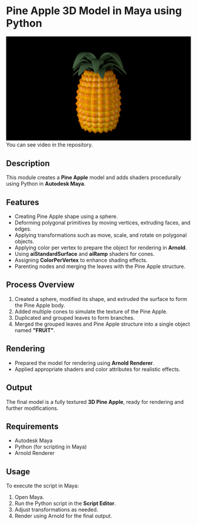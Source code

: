 # Pine Apple 3D Model in Maya using Python

![3D PineApple Model](https://github.com/chaithanyakasi27/3D-Pine-Apple-Model-Created-with-Python/blob/main/PineApple.jpg)
You can see video in the repository.
## Description
This module creates a **Pine Apple** model and adds shaders procedurally using Python in **Autodesk Maya**.

## Features
- Creating Pine Apple shape using a sphere.
- Deforming polygonal primitives by moving vertices, extruding faces, and edges.
- Applying transformations such as move, scale, and rotate on polygonal objects.
- Applying color per vertex to prepare the object for rendering in **Arnold**.
- Using **aiStandardSurface** and **aiRamp** shaders for cones.
- Assigning **ColorPerVertex** to enhance shading effects.
- Parenting nodes and merging the leaves with the Pine Apple structure.

## Process Overview
1. Created a sphere, modified its shape, and extruded the surface to form the Pine Apple body.
2. Added multiple cones to simulate the texture of the Pine Apple.
3. Duplicated and grouped leaves to form branches.
4. Merged the grouped leaves and Pine Apple structure into a single object named **"FRUIT"**.

## Rendering
- Prepared the model for rendering using **Arnold Renderer**.
- Applied appropriate shaders and color attributes for realistic effects.

## Output
The final model is a fully textured **3D Pine Apple**, ready for rendering and further modifications.

## Requirements
- Autodesk Maya
- Python (for scripting in Maya)
- Arnold Renderer

## Usage
To execute the script in Maya:
1. Open Maya.
2. Run the Python script in the **Script Editor**.
3. Adjust transformations as needed.
4. Render using Arnold for the final output.

